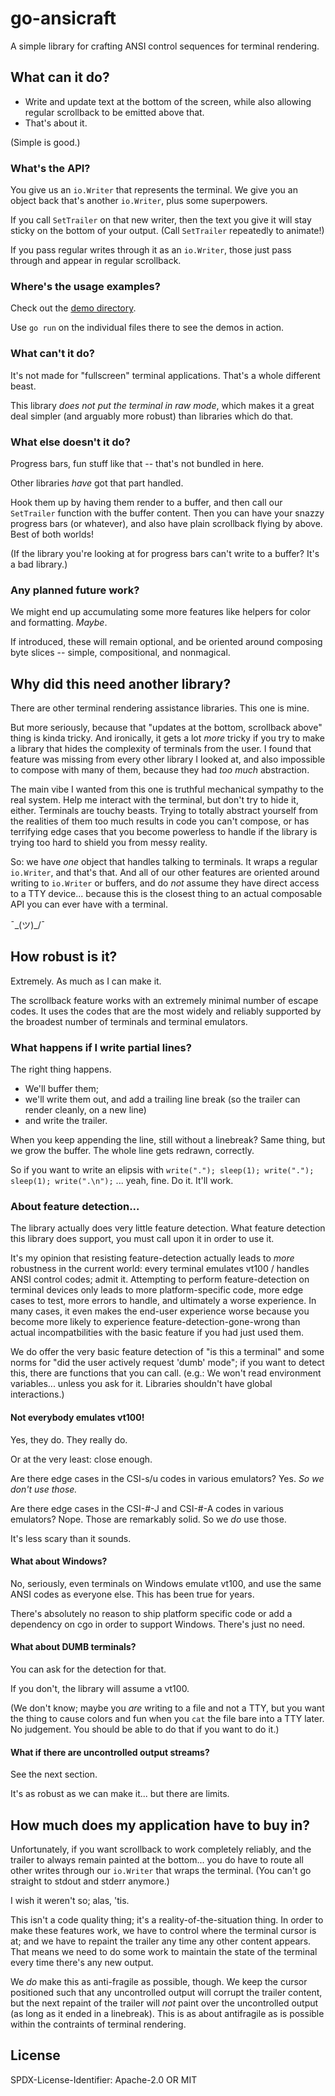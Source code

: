 go-ansicraft
============

A simple library for crafting ANSI control sequences for terminal rendering.


What can it do?
---------------

- Write and update text at the bottom of the screen, while also allowing regular scrollback to be emitted above that.
- That's about it.

(Simple is good.)

### What's the API?

You give us an `io.Writer` that represents the terminal.
We give you an object back that's another `io.Writer`, plus some superpowers.

If you call `SetTrailer` on that new writer, then the text you give it will stay sticky on the bottom of your output.
(Call `SetTrailer` repeatedly to animate!)

If you pass regular writes through it as an `io.Writer`, those just pass through and appear in regular scrollback.

### Where's the usage examples?

Check out the [demo directory](./demo/).

Use `go run` on the individual files there to see the demos in action.

### What can't it do?

It's not made for "fullscreen" terminal applications.  That's a whole different beast.

This library _does not put the terminal in raw mode_, which makes it a great deal simpler (and arguably more robust) than libraries which do that.

### What else doesn't it do?

Progress bars, fun stuff like that -- that's not bundled in here.

Other libraries _have_ got that part handled.

Hook them up by having them render to a buffer, and then call our `SetTrailer` function with the buffer content.
Then you can have your snazzy progress bars (or whatever), and also have plain scrollback flying by above.
Best of both worlds!

(If the library you're looking at for progress bars can't write to a buffer?  It's a bad library.)

### Any planned future work?

We might end up accumulating some more features like helpers for color and formatting.  _Maybe_.

If introduced, these will remain optional, and be oriented around composing byte slices -- simple, compositional, and nonmagical.



Why did this need another library?
----------------------------------

There are other terminal rendering assistance libraries.  This one is mine.

But more seriously, because that "updates at the bottom, scrollback above" thing is kinda tricky.
And ironically, it gets a lot *more* tricky if you try to make a library that hides the complexity of terminals from the user.
I found that feature was missing from every other library I looked at, and also impossible to compose with many of them, because they had _too much_ abstraction.

The main vibe I wanted from this one is truthful mechanical sympathy to the real system.
Help me interact with the terminal, but don't try to hide it, either.
Terminals are touchy beasts.
Trying to totally abstract yourself from the realities of them too much results in code you can't compose,
or has terrifying edge cases that you become powerless to handle if the library is trying too hard to shield you from messy reality.

So: we have *one* object that handles talking to terminals.
It wraps a regular `io.Writer`, and that's that.
And all of our other features are oriented around writing to `io.Writer` or buffers, and do *not* assume they have direct access to a TTY device...
because this is the closest thing to an actual composable API you can ever have with a terminal.

¯\_(ツ)_/¯



How robust is it?
-----------------

Extremely.  As much as I can make it.

The scrollback feature works with an extremely minimal number of escape codes.
It uses the codes that are the most widely and reliably supported by the broadest number of terminals and terminal emulators.

### What happens if I write partial lines?

The right thing happens.

- We'll buffer them;
- we'll write them out, and add a trailing line break (so the trailer can render cleanly, on a new line)
- and write the trailer.

When you keep appending the line, still without a linebreak?  Same thing, but we grow the buffer.
The whole line gets redrawn, correctly.

So if you want to write an elipsis with `write("."); sleep(1); write("."); sleep(1); write(".\n");` ... yeah, fine.
Do it.  It'll work.

### About feature detection...

The library actually does very little feature detection.
What feature detection this library does support, you must call upon it in order to use it.

It's my opinion that resisting feature-detection actually leads to *more* robustness in the current world:
every terminal emulates vt100 / handles ANSI control codes; admit it.
Attempting to perform feature-detection on terminal devices only leads to more platform-specific code, more edge cases to test, more errors to handle, and ultimately a worse experience.
In many cases, it even makes the end-user experience worse because you become more likely to experience feature-detection-gone-wrong than actual incompatbilities with the basic feature if you had just used them.

We do offer the very basic feature detection of "is this a terminal" and some norms for "did the user actively request 'dumb' mode";
if you want to detect this, there are functions that you can call.
(e.g.: We won't read environment variables... unless you ask for it.  Libraries shouldn't have global interactions.)

#### Not everybody emulates vt100!

Yes, they do.  They really do.

Or at the very least: close enough.

Are there edge cases in the CSI-s/u codes in various emulators?  Yes.  _So we don't use those._

Are there edge cases in the CSI-#-J and CSI-#-A codes in various emulators?  Nope.  Those are remarkably solid.  So we _do_ use those.

It's less scary than it sounds.

#### What about Windows?

No, seriously, even terminals on Windows emulate vt100, and use the same ANSI codes as everyone else.  This has been true for years.

There's absolutely no reason to ship platform specific code or add a dependency on cgo in order to support Windows.  There's just no need.

#### What about DUMB terminals?

You can ask for the detection for that.

If you don't, the library will assume a vt100.

(We don't know; maybe you *are* writing to a file and not a TTY, but you want the thing to cause colors and fun when you `cat` the file bare into a TTY later.  No judgement.  You should be able to do that if you want to do it.)

#### What if there are uncontrolled output streams?

See the next section.

It's as robust as we can make it... but there are limits.



How much does my application have to buy in?
--------------------------------------------

Unfortunately, if you want scrollback to work completely reliably, and the trailer to always remain painted at the bottom...
you do have to route all other writes through our `io.Writer` that wraps the terminal.
(You can't go straight to stdout and stderr anymore.)

I wish it weren't so; alas, 'tis.

This isn't a code quality thing; it's a reality-of-the-situation thing.
In order to make these features work, we have to control where the terminal cursor is at;
and we have to repaint the trailer any time any other content appears.
That means we need to do some work to maintain the state of the terminal every time there's any new output.

We _do_ make this as anti-fragile as possible, though.
We keep the cursor positioned such that any uncontrolled output will corrupt the trailer content,
but the next repaint of the trailer will _not_ paint over the uncontrolled output (as long as it ended in a linebreak).
This is as about antifragile as is possible within the contraints of terminal rendering.





License
-------

SPDX-License-Identifier: Apache-2.0 OR MIT
